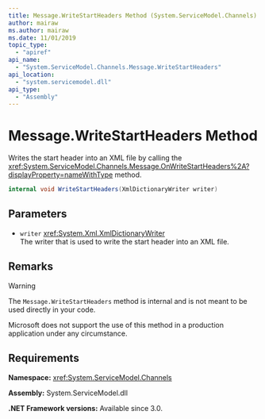 ```yaml
---
title: Message.WriteStartHeaders Method (System.ServiceModel.Channels)
author: mairaw
ms.author: mairaw
ms.date: 11/01/2019
topic_type:
  - "apiref"
api_name:
  - "System.ServiceModel.Channels.Message.WriteStartHeaders"
api_location:
  - "system.servicemodel.dll"
api_type:
  - "Assembly"
---
```

# Message.WriteStartHeaders Method

Writes the start header into an XML file by calling the <xref:System.ServiceModel.Channels.Message.OnWriteStartHeaders%2A?displayProperty=nameWithType> method.

```csharp
internal void WriteStartHeaders(XmlDictionaryWriter writer)
```

## Parameters

- `writer` <xref:System.Xml.XmlDictionaryWriter>\
  The writer that is used to write the start header into an XML file.

## Remarks

> [!WARNING]
> The `Message.WriteStartHeaders` method is internal and is not meant to be used directly in your code.
>
> Microsoft does not support the use of this method in a production application under any circumstance.

## Requirements

**Namespace:** <xref:System.ServiceModel.Channels>

**Assembly:** System.ServiceModel.dll

**.NET Framework versions:** Available since 3.0.
